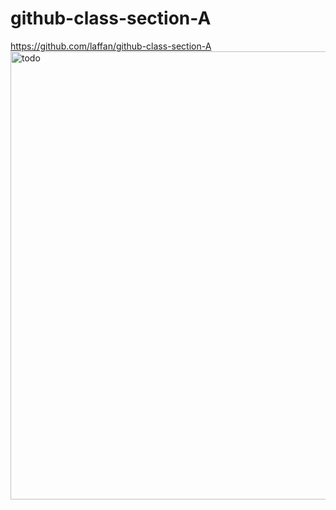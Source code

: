 # github-class-section-A
https://github.com/laffan/github-class-section-A
<img width="717" alt="todo" src="https://github.com/laffan/github-class-section-A/assets/5421145/6fbe4fda-d7a1-4991-b43a-382f63145005">
